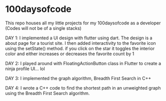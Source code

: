 # 100daysofcode
This repo houses all my little projects for my 100daysofcode as a developer (Codes will not be of a single stacks)

DAY 1:
I implemented a UI design with flutter using dart. The design is a about page for a tourist site. I then added interactivity to the favorite icon using the setState() method. if you click on the star it toggles the interior color and either increases or decreases the favorite count by 1

DAY 2:
I played around with FloatingActionButton class in Flutter to create a ninja profile UI... lol

DAY 3:
I implemented the graph algorithm, Breadth First Search in C++

DAY 4:
I wrote a C++ code to find the shortest path in an unweighted graph using the Breadth First Search algorithm.
